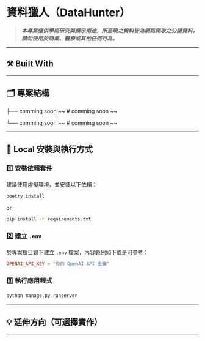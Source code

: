 # 資料獵人（DataHunter）

> **_本專案僅供學術研究與展示用途，所呈現之資料皆為網路爬取之公開資料，請勿使用於商業、醫療或其他任何行為。_**


---

## ⚒️ Built With

---

## 🗂️ 專案結構

├── comming soon ~~           # comming soon ~~

└── comming soon ~~    # comming soon ~~

---

## 🚀 Local 安裝與執行方式

### 1️⃣ 安裝依賴套件

建議使用虛擬環境，並安裝以下依賴：

```bash
poetry install
```

or

```bash
pip install -r requirements.txt
```

### 2️⃣ 建立 `.env`

於專案根目錄下建立 `.env` 檔案，內容範例如下或是可參考：

```toml
OPENAI_API_KEY = "你的 OpenAI API 金鑰"
```

### 3️⃣ 執行應用程式

```bash
python manage.py runserver
```

---

## 💡 延伸方向（可選擇實作）

---
